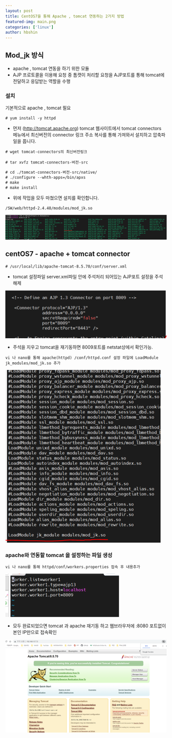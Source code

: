 ```yaml
---
layout: post
title: CentOS7을 통해 Apache , tomcat 연동하는 2가지 방법
featured-img: main.png
categories: ['linux']
author: hbshin
---
```



## Mod_jk 방식

- apache , tomcat 연동을 하기 위한 모듈 
- AJP 프로토콜을 이용해 요청 중 톰캣이 처리할 요청을 AJP포트를 통해 tomcat에 전달하고 응답받는 역할을 수행 

### 설치

기본적으로 apache , tomcat 필요
```
# yum install -y httpd
```
- 먼저 (http://tomcat.apache.org) tomcat 웹사이트에서 tomcat connectors 메뉴에서 최신버전의 connector 링크 주소 복사를 통해 가져와서 설치하고 압축파일을 풉니다. 

```
# wget tomcat-connectors의 최신버전링크

# tar xvfz tomcat-connectors-버전-src
```

```
# cd ./tomcat-connectors-버전-src/native/
# ./configure --whth-apps=/bin/apxs
# make
# make install
```

- 위에 작업을 모두 마쳤으면 설치를 확인합니다.
```
/SW/web/httpd-2.4.48/modules/mod_jk.so
```

![Modjk](../image/hbshin/20210825/Modjk.PNG)

## centOS7 - apache + tomcat connector

```
# /usr/local/lib/apache-tomcat-8.5.70/conf/server.xml 
```

- tomcat 설정파일 server.xml파일 안에 주석처리 되어있는 AJP포트 설정을 주석해제



![server](../image/hbshin/20210825/server.PNG)


- 주석을 지우고 tomcat을 재기동하면 8009포트를 netstat상에서 확인가능.

```
vi 나 nano를 통해 apache(httpd) /conf/httpd.conf 설정 파일에 LoadModule jk_modules/mod_jk.so 추가
```


![loadmodule](../image/hbshin/20210825/loadmodule.PNG)


### apache와 연동할 tomcat 을 설정하는 파일 생성



```
vi 나 nano를 통해 httpd/conf/workers.properties 접속 후 내용추가
```



![workers](../image/hbshin/20210825/workers.PNG)


- 모두 완료되었으면 tomcat 과 apache 재기동 하고 웹브라우저에 :8080 포트없이 본인 IP만으로 접속확인


![result](../image/hbshin/20210825/result.PNG)